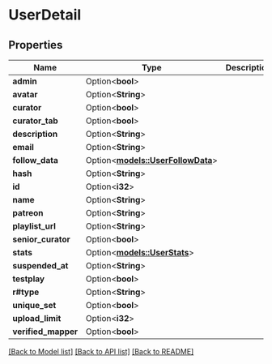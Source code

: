 # UserDetail

## Properties

Name | Type | Description | Notes
------------ | ------------- | ------------- | -------------
**admin** | Option<**bool**> |  | [optional]
**avatar** | Option<**String**> |  | [optional]
**curator** | Option<**bool**> |  | [optional]
**curator_tab** | Option<**bool**> |  | [optional]
**description** | Option<**String**> |  | [optional]
**email** | Option<**String**> |  | [optional]
**follow_data** | Option<[**models::UserFollowData**](UserFollowData.md)> |  | [optional]
**hash** | Option<**String**> |  | [optional]
**id** | Option<**i32**> |  | [optional]
**name** | Option<**String**> |  | [optional]
**patreon** | Option<**String**> |  | [optional]
**playlist_url** | Option<**String**> |  | [optional]
**senior_curator** | Option<**bool**> |  | [optional]
**stats** | Option<[**models::UserStats**](UserStats.md)> |  | [optional]
**suspended_at** | Option<**String**> |  | [optional]
**testplay** | Option<**bool**> |  | [optional]
**r#type** | Option<**String**> |  | [optional]
**unique_set** | Option<**bool**> |  | [optional]
**upload_limit** | Option<**i32**> |  | [optional]
**verified_mapper** | Option<**bool**> |  | [optional]

[[Back to Model list]](../README.md#documentation-for-models) [[Back to API list]](../README.md#documentation-for-api-endpoints) [[Back to README]](../README.md)


